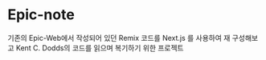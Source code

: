 # Epic-note

기존의 Epic-Web에서 작성되어 있던 Remix 코드를 Next.js 를 사용하여 재 구성해보고 Kent C. Dodds의 코드를 읽으며 복기하기 위한 프로젝트
